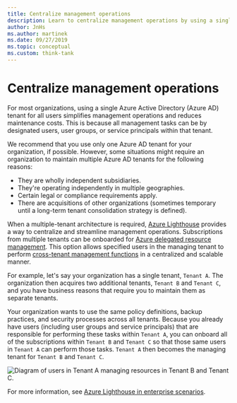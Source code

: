 ```yaml
---
title: Centralize management operations
description: Learn to centralize management operations by using a single Azure Active Directory tenant for all users. Centralized management simplifies management operations and reduces maintenance costs.
author: JnHs
ms.author: martinek
ms.date: 09/27/2019
ms.topic: conceptual
ms.custom: think-tank
---
```


# Centralize management operations

For most organizations, using a single Azure Active Directory (Azure AD) tenant for all users simplifies management operations and reduces maintenance costs. This is because all management tasks can be by designated users, user groups, or service principals within that tenant.

We recommend that you use only one Azure AD tenant for your organization, if possible. However, some situations might require an organization to maintain multiple Azure AD tenants for the following reasons:

- They are wholly independent subsidiaries.
- They're operating independently in multiple geographies.
- Certain legal or compliance requirements apply.
- There are acquisitions of other organizations (sometimes temporary until a long-term tenant consolidation strategy is defined).

When a multiple-tenant architecture is required, [Azure Lighthouse](/azure/lighthouse/overview) provides a way to centralize and streamline management operations. Subscriptions from multiple tenants can be onboarded for [Azure delegated resource management](/azure/lighthouse/concepts/architecture). This option allows specified users in the managing tenant to perform [cross-tenant management functions](/azure/lighthouse/concepts/cross-tenant-management-experience) in a centralized and scalable manner.

For example, let's say your organization has a single tenant, `Tenant A`. The organization then acquires two additional tenants, `Tenant B` and `Tenant C`, and you have business reasons that require you to maintain them as separate tenants.

Your organization wants to use the same policy definitions, backup practices, and security processes across all tenants. Because you already have users (including user groups and service principals) that are responsible for performing these tasks within `Tenant A`, you can onboard all of the subscriptions within `Tenant B` and `Tenant C` so that those same users in `Tenant A` can perform those tasks. `Tenant A` then becomes the managing tenant for `Tenant B` and `Tenant C`.

![Diagram of users in `Tenant A` managing resources in `Tenant B` and `Tenant C`.](../_images/manage/enterprise-azure-lighthouse.jpg)

For more information, see [Azure Lighthouse in enterprise scenarios](/azure/lighthouse/concepts/enterprise).
